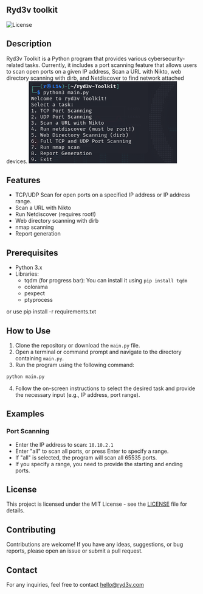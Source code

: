 ## Ryd3v toolkit

![License](https://img.shields.io/badge/license-MIT-blue.svg)

## Description

Ryd3v Toolkit is a Python program that provides various cybersecurity-related tasks. Currently, it includes a port
scanning feature that allows users to scan open ports on a given IP address, Scan a URL with Nikto, web directory
scanning with dirb, and Netdiscover to find network attached devices.
![ALT](Screenshot.png)
## Features

- TCP/UDP Scan for open ports on a specified IP address or IP address range.
- Scan a URL with Nikto
- Run Netdiscover (requires root!)
- Web directory scanning with dirb
- nmap scanning
- Report generation

## Prerequisites

- Python 3.x
- Libraries:
    - tqdm (for progress bar): You can install it using `pip install tqdm`
    - colorama
    - pexpect
    - ptyprocess

or use pip install -r requirements.txt

## How to Use

1. Clone the repository or download the `main.py` file.
2. Open a terminal or command prompt and navigate to the directory containing `main.py`.
3. Run the program using the following command:

```bash
python main.py
```

4. Follow the on-screen instructions to select the desired task and provide the necessary input (e.g., IP address, port
   range).

## Examples

### Port Scanning

- Enter the IP address to scan: `10.10.2.1`
- Enter "all" to scan all ports, or press Enter to specify a range.
- If "all" is selected, the program will scan all 65535 ports.
- If you specify a range, you need to provide the starting and ending ports.

## License

This project is licensed under the MIT License - see the [LICENSE](LICENSE) file for details.

## Contributing

Contributions are welcome! If you have any ideas, suggestions, or bug reports, please open an issue or submit a pull
request.

## Contact

For any inquiries, feel free to contact [hello@ryd3v.com](mailto:hello@ryd3v.com)
